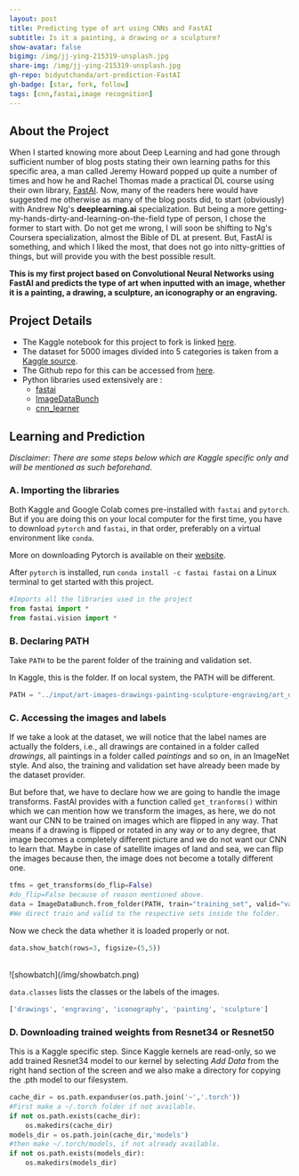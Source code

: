 ```yaml
---
layout: post
title: Predicting type of art using CNNs and FastAI
subtitle: Is it a painting, a drawing or a sculpture?
show-avatar: false
bigimg: /img/jj-ying-215319-unsplash.jpg
share-img: /img/jj-ying-215319-unsplash.jpg
gh-repo: bidyutchanda/art-prediction-FastAI
gh-badge: [star, fork, follow]
tags: [cnn,fastai,image recognition]
---
```


## About the Project
When I started knowing more about Deep Learning and had gone through sufficient number of blog posts stating their own learning paths for this specific area, a man called Jeremy Howard popped up quite a number of times and how he and Rachel Thomas made a practical DL course using their own library, [FastAI](https://fast.ai). Now, many of the readers here would have suggested me otherwise as many of the blog posts did, to start (obviously) with Andrew Ng's **deeplearning.ai** specialization. But being a more getting-my-hands-dirty-and-learning-on-the-field type of person, I chose the former to start with. Do not get me wrong, I will soon be shifting to Ng's Coursera specialization, almost the Bible of DL at present. But, FastAI is something, and which I liked the most, that does not go into nitty-gritties of things, but will provide you with the best possible result. 

**This is my first project based on Convolutional Neural Networks using FastAI and predicts the type of art when inputted with an image, whether it is a painting, a drawing, a sculpture, an iconography or an engraving.**



## Project Details
- The Kaggle notebook for this project to fork is linked [here](https://www.kaggle.com/bidyutchanda/art-prediction-using-cnn-fastai-acc-94-74).
- The dataset for 5000 images divided into 5 categories is taken from a [Kaggle source](https://www.kaggle.com/moosecat/art-images-drawings-painting-sculpture-engraving).
- The Github repo for this can be accessed from [here](https://github.com/bidyutchanda/art-prediction-FastAI).
- Python libraries used extensively are :
    - [fastai](https://github.com/fastai/fastai) 
    - [ImageDataBunch](https://docs.fast.ai/vision.data.html#ImageDataBunch) 
    - [cnn_learner](https://docs.fast.ai/vision.learner.html#cnn_learner) 



## Learning and Prediction
_Disclaimer: There are some steps below which are Kaggle specific only and will be mentioned as such beforehand_.
### A. Importing the libraries
Both Kaggle and Google Colab comes pre-installed with `fastai` and `pytorch`. But if you are doing this on your local computer for the first time, you have to download `pytorch` and `fastai`, in that order, preferably on a virtual environment like `conda`.

More on downloading Pytorch is available on their [website](https://pytorch.org/get-started/locally/).

After `pytorch` is installed, run `conda install -c fastai fastai` on a Linux terminal to get started with this project. 


```python
#Imports all the libraries used in the project
from fastai import *
from fastai.vision import *
```



### B. Declaring PATH 
Take `PATH` to be the parent folder of the training and validation set. 

In Kaggle, this is the folder. If on local system, the PATH will be different. 



```python
PATH = "../input/art-images-drawings-painting-sculpture-engraving/art_dataset_cleaned/art_dataset"
```



### C. Accessing the images and labels
If we take a look at the dataset, we will notice that the label names are actually the folders, i.e., all drawings are contained in a folder called _drawings_, all paintings in a folder called _paintings_ and so on, in an ImageNet style. And also, the training and validation set have already been made by the dataset provider. 

But before that, we have to declare how we are going to handle the image transforms. FastAI provides with a function called `get_tranforms()` within which we can mention how we transform the images, as here, we do not want our CNN to be trained on images which are flipped in any way. That means if a drawing is flipped or rotated in any way or to any degree, that image becomes a completely different picture and we do not want our CNN to learn that. Maybe in case of satellite images of land and sea, we can flip the images because then, the image does not become a totally different one. 



```python
tfms = get_transforms(do_flip=False)
#do_flip=False because of reason mentioned above. 
data = ImageDataBunch.from_folder(PATH, train="training_set", valid="validation_set", ds_tfms=tfms, size=200, num_workers=0)
#We direct train and valid to the respective sets inside the folder. 
```



Now we check the data whether it is loaded properly or not. 



```python
data.show_batch(rows=3, figsize=(5,5))
```


<br>
![showbatch](/img/showbatch.png)


`data.classes` lists the classes or the labels of the images. 



```python
['drawings', 'engraving', 'iconography', 'painting', 'sculpture']
```



### D. Downloading trained weights from Resnet34 or Resnet50
This is a Kaggle specific step. Since Kaggle kernels are read-only, so we add trained Resnet34 model to our kernel by selecting _Add Data_ from the right hand section of the screen and we also make a directory for copying the .pth model to our filesystem. 



```python
cache_dir = os.path.expanduser(os.path.join('~','.torch'))
#First make a ~/.torch folder if not available. 
if not os.path.exists(cache_dir):
    os.makedirs(cache_dir)
models_dir = os.path.join(cache_dir,'models')
#then make ~/.torch/models, if not already available.
if not os.path.exists(models_dir):
    os.makedirs(models_dir)
```

